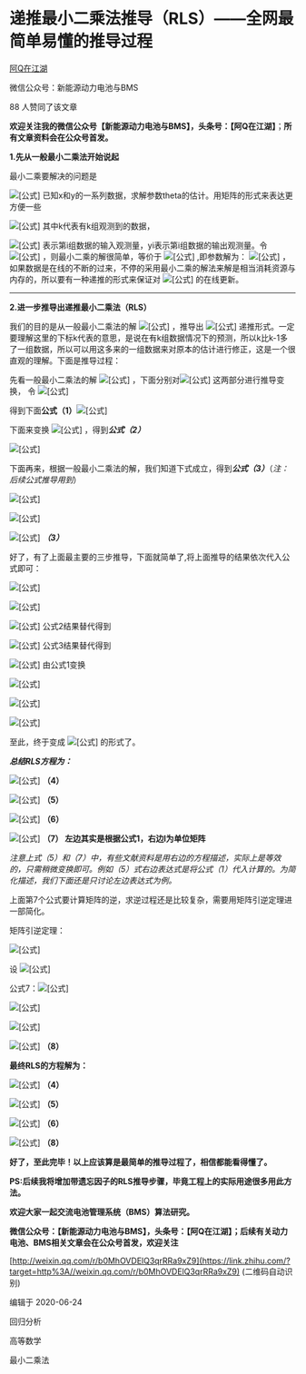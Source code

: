 # 递推最小二乘法推导（RLS）——全网最简单易懂的推导过程

[阿Q在江湖](https://www.zhihu.com/people/a-q-zai-jiang-hu)

微信公众号：新能源动力电池与BMS



88 人赞同了该文章

**欢迎关注我的微信公众号【新能源动力电池与BMS】，头条号：【阿Q在江湖】**；**所有文章资料会在公众号首发。**

**1.先从一般最小二乘法开始说起**

最小二乘要解决的问题是

![[公式]](https://www.zhihu.com/equation?tex=y+%3D+%5Cbegin%7Bbmatrix%7Dx_1+%26+%5Ccdots+%26+x_n%5Cend%7Bbmatrix%7D+%5Cbegin%7Bbmatrix%7D+%5Ctheta_1+%5C%5C+%5Cvdots+%5C%5C+%5Ctheta_n+%5Cend%7Bbmatrix%7D) 已知x和y的一系列数据，求解参数theta的估计。用矩阵的形式来表达更方便一些

![[公式]](https://www.zhihu.com/equation?tex=%5Cbegin%7Bbmatrix%7Dy_1+%5C%5C+%5Cvdots++%5C%5Cy_k%5Cend%7Bbmatrix%7D+%3D+%5Cbegin%7Bbmatrix%7D%5Cphi_1%5ET+%5C%5C+%5Cvdots+%5C%5C+%5Cphi_k%5ET%5Cend%7Bbmatrix%7D+%5CTheta) 其中k代表有k组观测到的数据，

![[公式]](https://www.zhihu.com/equation?tex=%5Cphi_i%5ET+%3D+%5Cbegin%7Bbmatrix%7Dx_1%5Ei+%26+%5Ccdots+%26+x_n%5Ei%5Cend%7Bbmatrix%7D+%5Cin+%5Cmathbb%7BR%7D%5E%7B1+%5Ctimes+n%7D%2C+%5CTheta+%3D+%5Cbegin%7Bbmatrix%7D%5Ctheta_1+%5C%5C+++%5Cvdots+%5C%5C+%5Ctheta_n%5Cend%7Bbmatrix%7D+%5Cin+%5Cmathbb%7BR%7D%5E%7Bn%5Ctimes+1%7D) 表示第i组数据的输入观测量，yi表示第i组数据的输出观测量。令 ![[公式]](https://www.zhihu.com/equation?tex=%5CPhi_k+%3D+%5Cbegin%7Bbmatrix%7D%5Cphi_1%5ET+%5C%5C+%5Cvdots+%5C%5C+%5Cphi_k%5ET%5Cend%7Bbmatrix%7D+%5Cin+%5Cmathbb%7BR%7D%5E%7Bk%5Ctimes+n%7D%2C+Y_k+%3D+%5Cbegin%7Bbmatrix%7Dy_1+%5C%5C+%5Cvdots+%5C%5C+y_k%5Cend%7Bbmatrix%7D+%5Cin+%5Cmathbb%7BR%7D%5E%7Bk%5Ctimes+1%7D) ，则最小二乘的解很简单，等价于 ![[公式]](https://www.zhihu.com/equation?tex=%5CPhi_k%5E%7BT%7D%28Y_k-%5CPhi_k%5Chat%7B%5CTheta_k%7D%29%3D0) ,即参数解为： ![[公式]](https://www.zhihu.com/equation?tex=%5Chat%7B%5CTheta%7D_k%3D+%28%5CPhi_k%5ET%5CPhi_k%29%5E%7B-1%7D%5CPhi_k%5ET+Y_k) ，如果数据是在线的不断的过来，不停的采用最小二乘的解法来解是相当消耗资源与内存的，所以要有一种递推的形式来保证对 ![[公式]](https://www.zhihu.com/equation?tex=%5Chat%7B%5CTheta%7D_k) 的在线更新。

------

**2.进一步推导出递推最小二乘法（RLS）**

我们的目的是从一般最小二乘法的解 ![[公式]](https://www.zhihu.com/equation?tex=%5Chat%7B%5CTheta%7D_k%3D+%28%5CPhi_k%5ET%5CPhi_k%29%5E%7B-1%7D%5CPhi_k%5ET+Y_k) ，推导出 ![[公式]](https://www.zhihu.com/equation?tex=%5Chat%7B%5CTheta%7D_k+%3D+%5Chat%7B%5CTheta%7D_%7Bk-1%7D+%2B+%E4%BF%AE%E6%AD%A3%E9%87%8F+) 递推形式。一定要理解这里的下标k代表的意思，是说在有k组数据情况下的预测，所以k比k-1多了一组数据，所以可以用这多来的一组数据来对原本的估计进行修正，这是一个很直观的理解。下面是推导过程：

先看一般最小二乘法的解 ![[公式]](https://www.zhihu.com/equation?tex=%5Chat%7B%5CTheta%7D_k%3D+%28%5CPhi_k%5ET%5CPhi_k%29%5E%7B-1%7D%5CPhi_k%5ET+Y_k) ，下面分别对![[公式]](https://www.zhihu.com/equation?tex=%5CPhi_k%5ET%5CPhi_k%E5%92%8C%5CPhi_k%5ETY_k) 这两部分进行推导变换， 令 ![[公式]](https://www.zhihu.com/equation?tex=P_k%5E%7B-1%7D+%3D+%5CPhi_k%5ET%5CPhi_k)

得到下面**公式（1）**![[公式]](https://www.zhihu.com/equation?tex=%5CPhi_k%5ET%5CPhi_k+%3D+%5Cbegin%7Bbmatrix%7D%5Cphi_1+%26+%5Ccdots+%26%5Cphi_k%5Cend%7Bbmatrix%7D+++%5Cbegin%7Bbmatrix%7D%5Cphi_1%5ET+%5C%5C+%5Cvdots+%5C%5C+%5Cphi_k%5ET%5Cend%7Bbmatrix%7D+%3D++%5Csum_%7Bi%3D1%7D%5E%7Bk%7D%7B%5Cphi_i%5Cphi_i%5ET%7D++%3D+%5Csum_%7Bi%3D1%7D%5E%7Bk-1%7D%7B%5Cphi_%7Bi%7D%5Cphi_i%5ET%2B%5Cphi_k%5Cphi_k%5ET%7D+%3D+P_%7Bk-1%7D%5E%7B-1%7D+%2B+%5Cphi_k%5Cphi_k%5ET)

下面来变换 ![[公式]](https://www.zhihu.com/equation?tex=%5CPhi_k%5ET+Y_k) ，得到***公式（2）***

![[公式]](https://www.zhihu.com/equation?tex=%5CPhi_k%5ET+Y_k+%3D+%5Cbegin%7Bbmatrix%7D%5Cphi_1+%26+%5Ccdots+%26%5Cphi_k%5Cend%7Bbmatrix%7D+++%5Cbegin%7Bbmatrix%7D+y_1+%5C%5C+%5Cvdots+%5C%5C+y_k%5Cend%7Bbmatrix%7D+%3D++%5Csum_%7Bi%3D1%7D%5E%7Bk%7D%7B%5Cphi_i+y_i%7D++%3D+%5Csum_%7Bi%3D1%7D%5E%7Bk-1%7D%7B%5Cphi_%7Bi%7D+y_i%2B%5Cphi_k+y_k%7D+%3D+%5CPhi_%7Bk-1%7D%5ET+Y_%7Bk-1%7D%2B+%5Cphi_k+y_k)

下面再来，根据一般最小二乘法的解，我们知道下式成立，得到***公式（3）***（*注：后续公式推导用到*）

![[公式]](https://www.zhihu.com/equation?tex=%5Chat%7B%5CTheta%7D_%7Bk-1%7D%3D+%28%5CPhi_%7Bk-1%7D%5ET%5CPhi_%7Bk-1%7D%29%5E%7B-1%7D%5CPhi_%7Bk-1%7D%5ET+Y_%7Bk-1%7D)

![[公式]](https://www.zhihu.com/equation?tex=%5CRightarrow+%5Chat%7B%5CTheta%7D_%7Bk-1%7D%3D+P_%7Bk-1%7D%5CPhi_%7Bk-1%7D%5ET+Y_%7Bk-1%7D)

![[公式]](https://www.zhihu.com/equation?tex=%5CRightarrow+P_%7Bk-1%7D%5E%7B-1%7D+%5Chat%5CTheta_%7Bk-1%7D+%3D+%5CPhi_%7Bk-1%7D%5ET+Y_%7Bk-1%7D) ***（3）***

好了，有了上面最主要的三步推导，下面就简单了,将上面推导的结果依次代入公式即可：

![[公式]](https://www.zhihu.com/equation?tex=%5Chat%7B%5CTheta%7D_k%3D+%28%5CPhi_k%5ET%5CPhi_k%29%5E%7B-1%7D%5CPhi_k%5ET+Y_k+)

![[公式]](https://www.zhihu.com/equation?tex=%3D+P_K+%5CPhi_k%5ET+Y_k+)

![[公式]](https://www.zhihu.com/equation?tex=%3DP_k+%28+%5CPhi_%7Bk-1%7D%5ET+Y_%7Bk-1%7D%2B+%5Cphi_k+y_k%29) 公式2结果替代得到

![[公式]](https://www.zhihu.com/equation?tex=%3DP_k+%28P_%7Bk-1%7D%5E%7B-1%7D+%5Chat%5CTheta_%7Bk-1%7D+%2B+%5Cphi_k+y_k%29) 公式3结果替代得到

![[公式]](https://www.zhihu.com/equation?tex=%3D+P_k+%5B%28P_k%5E%7B-1%7D+-+%5Cphi_k%5Cphi_k%5ET%29+%5Chat%5CTheta_%7Bk-1%7D+%2B+%5Cphi_k+y_k%5D) 由公式1变换

![[公式]](https://www.zhihu.com/equation?tex=%3D+%5Chat%5CTheta_%7Bk-1%7D+-+P_k++%5Cphi_k%5Cphi_k%5ET+%5Chat%5CTheta_%7Bk-1%7D+%2BP_k%5Cphi_k+y_k)

![[公式]](https://www.zhihu.com/equation?tex=%3D+%5Chat%5CTheta_%7Bk-1%7D+%2B+P_k%5Cphi_k%28y_k-+%5Cphi_k%5ET+%5Chat%5CTheta_%7Bk-1%7D%29)

![[公式]](https://www.zhihu.com/equation?tex=%3D+%5Chat%5CTheta_%7Bk-1%7D+%2B+K_k%5Cvarepsilon_k)

至此，终于变成 ![[公式]](https://www.zhihu.com/equation?tex=%5Chat%7B%5CTheta%7D_k+%3D+%5Chat%7B%5CTheta%7D_%7Bk-1%7D+%2B+%E4%BF%AE%E6%AD%A3%E9%87%8F+) 的形式了。

***总结RLS方程为：***

![[公式]](https://www.zhihu.com/equation?tex=%5Chat%5CTheta_%7Bk%7D%3D+%5Chat%5CTheta_%7Bk-1%7D+%2B+K_k%5Cvarepsilon_k) **（4）**

![[公式]](https://www.zhihu.com/equation?tex=K_k+%3D+P_k%5Cphi_k%E6%88%96%E8%80%85K_k%3DP_%7Bk-1%7D+%5Cphi_k%5B1%2BP_%7Bk-1%7D%5Cphi_k%5Cphi_k%5ET%5D%5E%7B-1%7D) **（5）**

![[公式]](https://www.zhihu.com/equation?tex=%5Cvarepsilon_k+%3D+y_k-+%5Cphi_k%5ET+%5Chat%5CTheta_%7Bk-1%7D) **（6）**

![[公式]](https://www.zhihu.com/equation?tex=P_k+%3D+%28P_%7Bk-1%7D%5E%7B-1%7D+%2B%5Cphi_k%5Cphi_k%5ET%29%5E%7B-1%7D%E6%88%96%E8%80%85P_k+%3D+%5BI-K_k+%5Cphi_k%5ET%5DP_%7Bk-1%7D) **（7） 左边其实是根据公式1，右边I为单位矩阵**

*注意上式（5）和（7）中，有些文献资料是用右边的方程描述，实际上是等效的，只需稍微变换即可。例如（5）式右边表达式是将公式（1）代入计算的。为简化描述，我们下面还是只讨论左边表达式为例。*

上面第7个公式要计算矩阵的逆，求逆过程还是比较复杂，需要用矩阵引逆定理进一部简化。

矩阵引逆定理：

![[公式]](https://www.zhihu.com/equation?tex=%5BA%2BBCD%5D%5E%7B-1%7D%3DA%5E%7B-1%7D-A%5E%7B-1%7DB%5BC%5E%7B-1%7D%2BDA%5E%7B-1%7DB%5D%5E%7B-1%7DDA%5E%7B-1%7D)

设 ![[公式]](https://www.zhihu.com/equation?tex=A%3DP_%7BK-1%7D%5E%7B-1%7D%3BB%3D%5Cphi_k%3BC%3D1%3BD%3D%5Cphi_k%5ET)

公式7：![[公式]](https://www.zhihu.com/equation?tex=P_k+%3D+%28P_%7Bk-1%7D%5E%7B-1%7D+%2B%5Cphi_k%5Cphi_k%5ET%29%5E%7B-1%7D+)

![[公式]](https://www.zhihu.com/equation?tex=%3D%5BA%2BBCD%5D%5E%7B-1%7D%3DA%5E%7B-1%7D-A%5E%7B-1%7DB%5BC%5E%7B-1%7D%2BDA%5E%7B-1%7DB%5D%5E%7B-1%7DDA%5E%7B-1%7D)

![[公式]](https://www.zhihu.com/equation?tex=%3DP_%7Bk-1%7D-P_%7Bk-1%7D%5Cphi_k%5B1%2B%5Cphi_k%5ET+P_%7Bk-1%7D%5Cphi_k%5D%5E%7B-1%7D%5Cphi_k%5ET+P_%7Bk-1%7D)

![[公式]](https://www.zhihu.com/equation?tex=%3DP_%7Bk-1%7D-%5Cfrac%7BP_%7Bk-1%7D%5Cphi_k+%5Cphi_k%5ET+P_%7Bk-1%7D%7D%7B1%2B%5Cphi_k%5ETP_%7Bk-1%7D%5Cphi_k%7D) **（8）**

**最终RLS的方程解为：**

![[公式]](https://www.zhihu.com/equation?tex=%5Chat%5CTheta_%7Bk%7D%3D+%5Chat%5CTheta_%7Bk-1%7D+%2B+K_k%5Cvarepsilon_k) **（4）**

![[公式]](https://www.zhihu.com/equation?tex=K_k+%3D+P_k%5Cphi_k) **（5）**

![[公式]](https://www.zhihu.com/equation?tex=%5Cvarepsilon_k+%3D+y_k-+%5Cphi_k%5ET+%5Chat%5CTheta_%7Bk-1%7D) **（6）**

![[公式]](https://www.zhihu.com/equation?tex=P_k%3DP_%7Bk-1%7D-%5Cfrac%7BP_%7Bk-1%7D%5Cphi_k+%5Cphi_k%5ET+P_%7Bk-1%7D%7D%7B1%2B%5Cphi_k%5ETP_%7Bk-1%7D%5Cphi_k%7D) **（8）**

**好了，至此完毕！以上应该算是最简单的推导过程了，相信都能看得懂了。**

**PS:后续我将增加带遗忘因子的RLS推导步骤，毕竟工程上的实际用途很多用此方法。**

**欢迎大家一起交流电池管理系统（BMS）算法研究。**



**微信公众号：【新能源动力电池与BMS】，**头**条号：【阿Q在江湖】；后续有关动力电池、BMS相关文章会在公众号首发，欢迎关注**

[http://weixin.qq.com/r/b0MhOVDElQ3qrRRa9xZ9](https://link.zhihu.com/?target=http%3A//weixin.qq.com/r/b0MhOVDElQ3qrRRa9xZ9) (二维码自动识别)







编辑于 2020-06-24

回归分析

高等数学

最小二乘法
